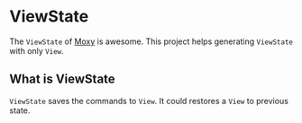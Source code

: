 # ViewState

The `ViewState` of [Moxy](https://github.com/Arello-Mobile/Moxy) is awesome. This project helps generating `ViewState` with only `View`.

## What is ViewState

`ViewState` saves the commands to `View`. It could restores a `View` to previous state.
